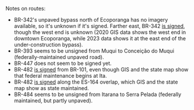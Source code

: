 Notes on routes:
* BR-342's unpaved bypass north of Ecoporanga has no imagery available, so it's unknown if it's signed. Farther east, BR-342 [is signed](https://www.google.com/maps/@-18.4063581,-40.6388732,3a,22.3y,172.97h,82.65t/data=!3m6!1e1!3m4!1s5nRp22Zw1qDzCw3suKdwmQ!2e0!7i16384!8i8192?entry=ttu), though the west end is unknown (2020 GIS data shows the west end in downtown Ecoporanga, while 2023 data shows it at the east end of the under-construction bypass).
* BR-393 seems to be unsigned from Muqui to Conceição do Muqui (federally-maintained unpaved road).
* BR-447 does not seem to be signed yet.
* BR-482 [is signed](https://www.google.com/maps/@-20.9251844,-41.0788858,3a,38y,304.19h,80.06t/data=!3m6!1e1!3m4!1sKpK6tqHi6mdnqFdKsSXOPA!2e0!7i16384!8i8192?entry=ttu) from BR-101, even though GIS and the state map show that federal maintenance begins at Ita.
* BR-482 [is signed](https://www.google.com/maps/@-20.7909205,-41.0804803,3a,27.7y,237.71h,84.4t/data=!3m6!1e1!3m4!1sWbYYiaf6gPOQaJIbMVZthg!2e0!7i16384!8i8192?entry=ttu) along the ES-164 overlap, which GIS and the state map show as state maintained.
* BR-484 seems to be unsigned from Itarana to Serra Pelada (federally maintained, but partly unpaved).
